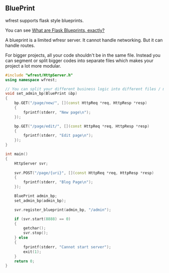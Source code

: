 ## BluePrint

wfrest supports flask style blueprints. 

You can see [What are Flask Blueprints, exactly?](https://stackoverflow.com/questions/24420857/what-are-flask-blueprints-exactly)

A blueprint is a limited wfresr server. It cannot handle networking. But it can handle routes.

For bigger projects, all your code shouldn't be in the same file. Instead you can segment or split bigger codes into separate files which makes your project a lot more modular.

```cpp
#include "wfrest/HttpServer.h"
using namespace wfrest;

// You can split your different business logic into different files / modules
void set_admin_bp(BluePrint &bp)
{
    bp.GET("/page/new/", [](const HttpReq *req, HttpResp *resp)
    {
        fprintf(stderr, "New page\n");
    });

    bp.GET("/page/edit/", [](const HttpReq *req, HttpResp *resp)
    {
        fprintf(stderr, "Edit page\n");
    });
}

int main()
{
    HttpServer svr;
    
    svr.POST("/page/{uri}", [](const HttpReq *req, HttpResp *resp)
    {
        fprintf(stderr, "Blog Page\n");
    });

    BluePrint admin_bp;
    set_admin_bp(admin_bp);

    svr.register_blueprint(admin_bp, "/admin");

    if (svr.start(8888) == 0)
    {
        getchar();
        svr.stop();
    } else
    {
        fprintf(stderr, "Cannot start server");
        exit(1);
    }
    return 0;
}
```